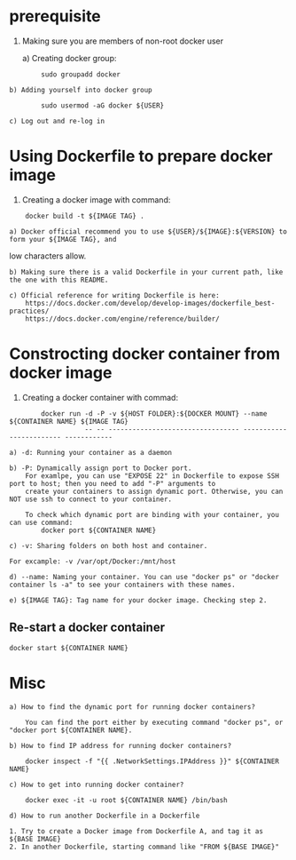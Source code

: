 # prerequisite

1. Making sure you are members of non-root docker user

    a) Creating docker group:
```
        sudo groupadd docker
```

    b) Adding yourself into docker group
```
        sudo usermod -aG docker ${USER}
```

    c) Log out and re-log in

# Using Dockerfile to prepare docker image

1. Creating a docker image with command:
```
	docker build -t ${IMAGE TAG} .
```

    a) Docker official recommend you to use ${USER}/${IMAGE}:${VERSION} to form your ${IMAGE TAG}, and
low characters allow.

    b) Making sure there is a valid Dockerfile in your current path, like the one with this README.

    c) Official reference for writing Dockerfile is here: 
        https://docs.docker.com/develop/develop-images/dockerfile_best-practices/
        https://docs.docker.com/engine/reference/builder/

# Constrocting docker container from docker image

1. Creating a docker container with commad:
```
        docker run -d -P -v ${HOST FOLDER}:${DOCKER MOUNT} --name ${CONTAINER NAME} ${IMAGE TAG}
                   -- -- --------------------------------- ------------------------ ------------
```

    a) -d: Running your container as a daemon

    b) -P: Dynamically assign port to Docker port.
        For examlpe, you can use "EXPOSE 22" in Dockerfile to expose SSH port to host; then you need to add "-P" arguments to
        create your containers to assign dynamic port. Otherwise, you can NOT use ssh to connect to your container.

        To check which dynamic port are binding with your container, you can use command:
            docker port ${CONTAINER NAME}

    c) -v: Sharing folders on both host and container.

	For excample: -v /var/opt/Docker:/mnt/host

    d) --name: Naming your container. You can use "docker ps" or "docker container ls -a" to see your containers with these names.

    e) ${IMAGE TAG}: Tag name for your docker image. Checking step 2.
    
## Re-start a docker container

```
docker start ${CONTAINER NAME}
```

# Misc 

    a) How to find the dynamic port for running docker containers?

        You can find the port either by executing command "docker ps", or "docker port ${CONTAINER NAME}.

    b) How to find IP address for running docker containers?

        docker inspect -f "{{ .NetworkSettings.IPAddress }}" ${CONTAINER NAME}

    c) How to get into running docker container?

        docker exec -it -u root ${CONTAINER NAME} /bin/bash

    d) How to run another Dockerfile in a Dockerfile

	1. Try to create a Docker image from Dockerfile A, and tag it as ${BASE IMAGE}
	2. In another Dockerfile, starting command like "FROM ${BASE IMAGE}"

